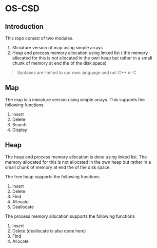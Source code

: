 # OS-CSD


## Introduction
This repo consist of two modules.

1. Miniature version of map using simple arrays
2. Heap and process memory allocation using linked list ( the memory allocated for this is 
not allocated in the own heap but rather in a small chunk of memory at end the of the disk space)

> Syntaxes are limited to our own language and not C++ or C

## Map
The map is a miniature version using simple arrays. This supports the following functions

1. Insert
2. Delete
3. Search
4. Display

## Heap
The heap and process memory allocation is done using linked list. The memory allocated for this is
not allocated in the own heap but rather in a small chunk of memory at end the of the disk space.

The free heap supports the following functions

1. Insert
2. Delete
3. Find
4. Allocate
5. Deallocate

The process memory allocation supports the following functions

1. Insert
2. Delete (deallocate is also done here)
3. Find
4. Allocate